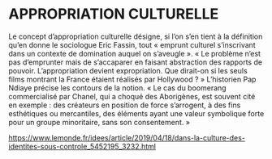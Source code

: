 # APPROPRIATION CULTURELLE

Le concept d’appropriation culturelle désigne, si l’on s’en tient à la définition qu’en donne le sociologue Eric Fassin, tout « emprunt culturel s’inscrivant dans un contexte de domination auquel on s’aveugle ». « Le problème n’est pas d’emprunter mais de s’accaparer en faisant abstraction des rapports de pouvoir. L’appropriation devient expropriation. Que dirait-on si les seuls films montrant la France étaient réalisés par Hollywood ? » L’historien Pap Ndiaye précise les contours de la notion. « Le cas du boomerang commercialisé par Chanel, qui a choqué des Aborigènes, est souvent cité en exemple : des créateurs en position de force s’arrogent, à des fins esthétiques ou mercantiles, des éléments ayant une valeur symbolique forte pour un groupe minoritaire, sans son consentement. »

https://www.lemonde.fr/idees/article/2019/04/18/dans-la-culture-des-identites-sous-controle_5452195_3232.html
